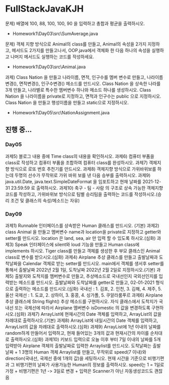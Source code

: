 <h1>FullStackJavaKJH</h1>

문제) 배열에 100, 88, 100, 100, 90 을 입력하고 총합과 평균을 출력하시오.
 - Homework1\Day03\src\SumAverage.java

문제) 객체 지향 방식으로 Animal의 class를 만들고, Animal의 속성을 2가지 지정하고, 메서드도 2가지를 만들고나서, OOP.java에서 객체화 한 다음 하나의 속성을 실행하고 나머지 메서드도 실행하는 코드를 작성하세요.
 - Homework1\Day03\src\Animal.java

과제) Class Nation 을 만들고 나라이름, 면적, 인구수를 멤버 변수로 만들고, 나라이름변경(), 면적변경(), 인구수변경() 메소드를 만드시오. Class Nation 을 상속한 나라를 3개 만들고, 나라별로 특수한 멤버변수 하나와 메소드 하나를 생성하시오. Class Nation 을 나라이름을 private로 지정하고, 면적과 인구수는 public 으로 지정하시오. Class Nation 을 만들고 행성이름을 만들고 static으로 지정하시오.
 - Homework1\Day05\src\NationAssignment.java



<h2>진행 중...</h2>
<h3>Day05</h3>
과제5) 블로그 내용 중에 Time class의 내용을 확인하시오.
과제6) 컴퓨터 부품을 class로 작성하고 컴퓨터 부품을 조합하여 컴퓨터 class를 완성하시오.
과제7) 객체지향 방식으로 로또 번호 추천기를 만드시오.
과제8) 객체지향 방식으로 가위바위보를 하는데 두명의 선수가 무작위로 가위 바위 보를 낸 다음 승부를 출력하시오.
과제9) java.util.Date, java.text.SimpleDateFormat 을 임포트하고 현재 날짜를 2021-12-31 23:59:59 로 출력하시오.
과제10) 축구 - 팀 - 사람 의 구조로 상속 가능한 객체지향 코드를 작성하고, 가위바위보 방식으로 팀별 승리팀을 출력하는 코드를 작성하시오.(승리 조건 및 클래스의 속성/메소드는 자유)

<h3>Day09</h3>
과제1) Runnable 인터페이스를 상속받은 Human 클래스를 만드시오. (기본)
과제2) class Animal 을 만들고 멤버변수 name과 location을 private로 지정하고 getter와 setter를 만드시오. location 은 land, sea, air 만 입력 할 수 있도록 하시오.(심화)
과제3) Speak 인터페이스에 silent와 loud 기능을 만들고 Human class에 implements 하시오. Tiger class를 만들고 객체를 생성한 후 부모 클래스인 Animal class로 변수를 받으시오.(심화)
과제4) Airplane 추상 클래스를 만들고 출발날짜과 도착날짜을 Calendar 객체로 받는 setter를 만드시오.
main에서 객체를 생서후 setter를 통해서 출발날짜 2022년 2월 1일, 도착날짜 2022년 2월 2일로 지정하시오.(기본)
과제5) 출발지와 도착지를 멤버변수로 만들고, 추상메소드로 국내선인지 국외선인지를 입력받는 메소드를 만드시오.
출발날짜와 도착날짜를 getter로 만들고, 02-01-2021 형식으로 출력하는 메소드를 만드시오.(심화)
국내선 : 1. 김포, 2. 인천, 3. 김해, 4. 제주, 5. 울산
국제선 : 1. 도쿄, 2. 상하이, 3. 홍콩, 4. 싱가폴, 5. 쿠알라룸푸르
과제6) Airplane 추상 클래스에 String flight() 추상 메소드를 구현하시오. 자식 클래스에서 도착지가 국내선 또는 국제선에 따라서
Airplane 멤버변수 isDomestic 의 값을 변경하도록 구현하시오.(심화)
과제7) ArrayList에 현재시간의 Date 객체를 입력하고, ArrayList의 값을 차례대로 출력하시오.(기본)
과제8) ArrayList에 내일시간의 Date 객체를 입력하고, ArrayList의 값을 차례대로 출력하시오.(심화)
과제9) ArrayList에 1년 이내의 날짜를 random하게 만들어서 입력하고, 현재 들어있는 3개의 값과 현재시간의 차이를 순차대로 출력하시오.(심화)
과제10) 키보드 입력으로 오늘 이후 부터 7일 이내의 날짜를 5개 입력받아 Airplane 객체의 출발날짜로 입력한 Arraylist를 만드시오. 도착날짜는 출발날짜 + 1
3명의 Human 객체 Arraylist를 만들고, 무작위로 speed(7 이내)와 direction(국내선, 국제선 중에 1개의 값)을 세팅하시오.
현재 시간을 기준으로 비행기편과 그 비행기편의 날짜가 사용가능한 Human의 정보를 출력하시오. speed는 1 = 1일로 가정
+ 비행기편은 1년 -> 3일로 변경
+ 입력은 Scanner가 아닌 자동생성코드도 괜찮음